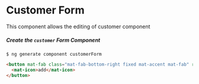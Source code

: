 # Customer Form

This component allows the editing of customer component

##### Create the `customer` Form Component

```
$ ng generate component customerForm
```


```html
<button mat-fab class="mat-fab-bottom-right fixed mat-accent mat-fab" routerLink="/customers/create">
  <mat-icon>add</mat-icon>
</button>
```


